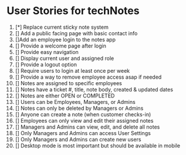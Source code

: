 # User Stories for techNotes

1. [*] Replace current sticky note system
2. [] Add a public facing page with basic contact info
3. []Add an employee login to the notes app
4. [] Provide a welcome page after login
5. [] Provide easy navigation
6. [] Display current user and assigned role
7. [] Provide a logout option
8. [] Require users to login at least once per week
9. [] Provide a way to remove employee access asap if needed
10. [] Notes are assigned to specific employees
11. [] Notes have a ticket #, title, note body, created & updated dates
12. [] Notes are either OPEN or COMPLETED
13. [] Users can be Employees, Managers, or Admins
14. [] Notes can only be deleted by Managers or Admins
15. [] Anyone can create a note (when customer checks-in)
16. [] Employees can only view and edit their assigned notes
17. [] Managers and Admins can view, edit, and delete all notes
18. [] Only Managers and Admins can access User Settings
19. [] Only Managers and Admins can create new users
20. [] Desktop mode is most important but should be available in mobile
